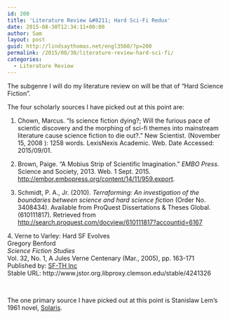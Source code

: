 ```yaml
---
id: 200
title: 'Literature Review &#8211; Hard Sci-Fi Redux'
date: 2015-08-30T12:34:11+00:00
author: Sam
layout: post
guid: http://lindsaythomas.net/engl3560/?p=200
permalink: /2015/08/30/literature-review-hard-sci-fi/
categories:
  - Literature Review
---
```

The subgenre I will do my literature review on will be that of &#8220;Hard Science Fiction&#8221;.

The four scholarly sources I have picked out at this point are:

  1. Chown, Marcus. &#8220;Is science fiction dying?; Will the furious pace of scientic discovery and the morphing of sci-fi themes into mainstream literature cause science fiction to die out?.&#8221; New Scientist. (November 15, 2008 ): 1258 words. LexisNexis Academic. Web. Date Accessed: 2015/09/01.

2.  <label for="checkbox1441128895_55e5e1bfe22b22.12606536"></label>  <span class="citation_text">Brown, Paige. &#8220;A Mobius Strip of Scientific Imagination.&#8221; <i>EMBO Press</i>. Science and Society, 2013. Web. 1 Sept. 2015. <http://embor.embopress.org/content/14/11/959.export>. </span>

3. <span class="TF"><span class="tf">Schmidt, P. A., Jr. (2010). <i>Terraforming: An investigation of the boundaries between science and hard science fiction </i>(Order No. 3408434). Available from ProQuest Dissertations & Theses Global. (610111817). Retrieved from http://search.proquest.com/docview/610111817?accountid=6167 </span></span>

<div class="title">
  4. Verne to Varley: Hard SF Evolves
</div>

<div class="contrib">
  Gregory Benford
</div>

<div class="journal">
  <cite>Science Fiction Studies</cite>
</div>

<div class="src mbl">
  Vol. 32, No. 1, A Jules Verne Centenary (Mar., 2005), pp. 163-171
</div>

<div class="publisher">
  Published by: <a class="publisher-link" href="http://www.jstor.org.libproxy.clemson.edu/action/showPublisher?publisherCode=sfth">SF-TH Inc</a>
</div>

<div class="stable">
  Stable URL: http://www.jstor.org.libproxy.clemson.edu/stable/4241326
</div>

&nbsp;

The one primary source I have picked out at this point is Stanislaw Lem’s 1961 novel, <u>Solaris</u>.